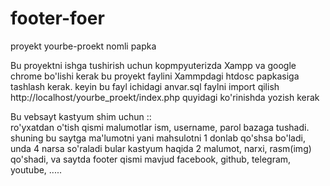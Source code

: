 # footer-foer

proyekt      yourbe-proekt      nomli papka

Bu proyektni ishga tushirish uchun 
kopmpyuterizda Xampp va  google  chrome  bo'lishi kerak 
bu proyekt faylini 
Xammpdagi htdosc papkasiga tashlash kerak.
keyin bu fayl ichidagi anvar.sql faylni import qilish 
http://localhost/yourbe_proekt/index.php quyidagi ko'rinishda yozish kerak


Bu vebsayt kastyum shim uchun ::       
ro'yxatdan o'tish qismi malumotlar ism, username, parol bazaga tushadi. 
shuning bu saytga ma'lumotni yani mahsulotni 1 donlab qo'shsa bo'ladi, unda 4 narsa so'raladi
bular kastyum haqida 2 malumot, narxi, rasm(img) qo'shadi,
va saytda footer qismi mavjud
facebook, github, telegram, youtube, .....
